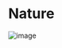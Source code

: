 # Nature
![image](https://user-images.githubusercontent.com/103760832/216575642-ea5f0753-c4eb-42f4-a233-0458237ec603.png)
